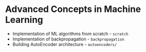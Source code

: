 #	Advanced Concepts in Machine Learning 

- Implementation of ML algorithms from scratch - ```scratch```
- Implementation of backpropagation - ```backpropagation```
- Building AutoEncoder architecture - ```autoencoders/```